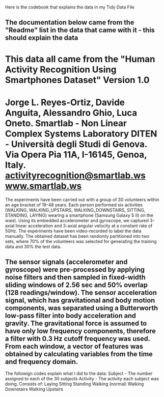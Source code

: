 Here is the codebook that explains the data in my Tidy Data File

The documentation below came from the "Readme" list in the data that came with it - this should explain the data
------------------------------------------------------------------------------------------------
This data all came from the "Human Activity Recognition Using Smartphones Dataset"
Version 1.0
==================================================================
Jorge L. Reyes-Ortiz, Davide Anguita, Alessandro Ghio, Luca Oneto.
Smartlab - Non Linear Complex Systems Laboratory
DITEN - Università degli Studi di Genova.
Via Opera Pia 11A, I-16145, Genoa, Italy.
activityrecognition@smartlab.ws
www.smartlab.ws
==================================================================

The experiments have been carried out with a group of 30 volunteers within an age bracket of 19-48 years.
Each person performed six activities (WALKING, WALKING_UPSTAIRS, WALKING_DOWNSTAIRS, SITTING, STANDING, LAYING)
wearing a smartphone (Samsung Galaxy S II) on the waist. Using its embedded accelerometer and gyroscope,
we captured 3-axial linear acceleration and 3-axial angular velocity at a constant rate of 50Hz.
The experiments have been video-recorded to label the data manually. 
The obtained dataset has been randomly partitioned into two sets, where 70% of the volunteers was selected
for generating the training data and 30% the test data. 

The sensor signals (accelerometer and gyroscope) were pre-processed by applying noise filters and 
then sampled in fixed-width sliding windows of 2.56 sec and 50% overlap (128 readings/window).
The sensor acceleration signal, which has gravitational and body motion components, was separated 
using a Butterworth low-pass filter into body acceleration and gravity. The gravitational force is
assumed to have only low frequency components, therefore a filter with 0.3 Hz cutoff frequency was used.
From each window, a vector of features was obtained by calculating variables from the time
and frequency domain.
------------------------------------------------------------------------------------------------

The followign codes explain what I did to the data:
Subject - The number assigned to each of the 30 subjects
Activity - The activity each subject was doing.  Consists of:
  Laying
  Sitting
  Standing
  Walking (normal)
  Walking Downstairs
  Walking Upstairs
  
    

